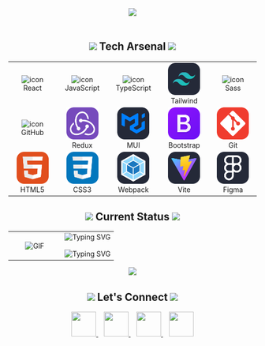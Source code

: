 <div align="center">
  <img src="https://capsule-render.vercel.app/api?type=venom&height=300&color=gradient&text=Amirhossein%20Khalaj%20Asadi&fontSize=70&desc=Frontend%20Developer%20|%20AI%20Explorer&animation=twinkling&fontColor=00FFFF&descSize=20&descAlignY=62&descAlign=50"/>
</div>

<br>

<h2 align="center">
  <img src="https://media.giphy.com/media/jSKBmKkvo2dPQQtsR1/giphy.gif" width="40px" /> Tech Arsenal <img src="https://media.giphy.com/media/jSKBmKkvo2dPQQtsR1/giphy.gif" width="40px" />
</h2>

<div align="center">
  <table>
    <tr>
      <td align="center" width="96">
        <img src="https://techstack-generator.vercel.app/react-icon.svg" alt="icon" width="65" height="65" />
        <br>React
      </td>
      <td align="center" width="96">
        <img src="https://techstack-generator.vercel.app/js-icon.svg" alt="icon" width="65" height="65" />
        <br>JavaScript
      </td>
      <td align="center" width="96">
        <img src="https://techstack-generator.vercel.app/ts-icon.svg" alt="icon" width="65" height="65" />
        <br>TypeScript
      </td>
      <td align="center" width="96">
        <img src="https://raw.githubusercontent.com/tandpfun/skill-icons/main/icons/TailwindCSS-Dark.svg" alt="icon" width="65" height="65" />
        <br>Tailwind
      </td>
      <td align="center" width="96">
        <img src="https://techstack-generator.vercel.app/sass-icon.svg" alt="icon" width="65" height="65" />
        <br>Sass
      </td>
    </tr>
    <tr>
      <td align="center" width="96">
        <img src="https://techstack-generator.vercel.app/github-icon.svg" alt="icon" width="65" height="65" />
        <br>GitHub
      </td>
      <td align="center" width="96">
        <img src="https://raw.githubusercontent.com/tandpfun/skill-icons/main/icons/Redux.svg" alt="icon" width="65" height="65" />
        <br>Redux
      </td>
      <td align="center" width="96">
        <img src="https://raw.githubusercontent.com/tandpfun/skill-icons/main/icons/MaterialUI-Dark.svg" alt="icon" width="65" height="65" />
        <br>MUI
      </td>
      <td align="center" width="96">
        <img src="https://raw.githubusercontent.com/tandpfun/skill-icons/main/icons/Bootstrap.svg" alt="icon" width="65" height="65" />
        <br>Bootstrap
      </td>
      <td align="center" width="96">
        <img src="https://raw.githubusercontent.com/tandpfun/skill-icons/main/icons/Git.svg" alt="icon" width="65" height="65" />
        <br>Git
      </td>
    </tr>
    <tr>
      <td align="center" width="96">
        <img src="https://raw.githubusercontent.com/tandpfun/skill-icons/main/icons/HTML.svg" alt="icon" width="65" height="65" />
        <br>HTML5
      </td>
      <td align="center" width="96">
        <img src="https://raw.githubusercontent.com/tandpfun/skill-icons/main/icons/CSS.svg" alt="icon" width="65" height="65" />
        <br>CSS3
      </td>
      <td align="center" width="96">
        <img src="https://raw.githubusercontent.com/tandpfun/skill-icons/main/icons/Webpack-Dark.svg" alt="icon" width="65" height="65" />
        <br>Webpack
      </td>
      <td align="center" width="96">
        <img src="https://raw.githubusercontent.com/tandpfun/skill-icons/main/icons/Vite-Dark.svg" alt="icon" width="65" height="65" />
        <br>Vite
      </td>
      <td align="center" width="96">
        <img src="https://raw.githubusercontent.com/tandpfun/skill-icons/main/icons/Figma-Dark.svg" alt="icon" width="65" height="65" />
        <br>Figma
      </td>
    </tr>
  </table>
</div>



<h2 align="center">
  <img src="https://media.giphy.com/media/WFZvB7VIXBgiz3oDXE/giphy.gif" width="35px" /> Current Status <img src="https://media.giphy.com/media/WFZvB7VIXBgiz3oDXE/giphy.gif" width="35px" />
</h2>

<div align="center">
  <table border="0">
    <tr>
      <td width="50%" align="center">
        <img align="center" alt="GIF" src="https://media.giphy.com/media/SWoSkN6DxTszqIKEqv/giphy.gif"/>
      </td>
      <td width="50%" align="center">
        <img src="https://readme-typing-svg.demolab.com?font=Fira+Code&weight=600&size=20&pause=1000&color=00FFFF&center=true&vCenter=true&random=false&width=380&height=50&lines=Frontend+Developer+%F0%9F%8C%9F;AI+Explorer+%F0%9F%A4%96;Problem+Solver+%F0%9F%92%A1;Code+Artisan+%E2%9A%A1" alt="Typing SVG" />
        <br><br>
        <img src="https://readme-typing-svg.demolab.com?font=Fira+Code&weight=500&size=20&pause=1000&color=00FFFF&center=true&vCenter=true&random=false&width=380&height=50&lines=AI+Master's+%40+Eyvanekey+University;Software+Engineer+from+Damghan;Based+in+Tehran%2C+Iran" alt="Typing SVG" />
      </td>
    </tr>
  </table>
</div>

<div align="center">
  <img src="https://user-images.githubusercontent.com/73097560/115834477-dbab4500-a447-11eb-908a-139a6edaec5c.gif">
</div>

<h2 align="center">
  <img src="https://media.giphy.com/media/LnQjpWaON8nhr21vNW/giphy.gif" width="40"> Let's Connect <img src="https://media.giphy.com/media/LnQjpWaON8nhr21vNW/giphy.gif" width="40">
</h2>

<div align="center">
  <a href="mailto:a.h.khalajasadi@gmail.com" target="_blank">
    <img src="https://img.icons8.com/plasticine/100/000000/gmail.png" width="50" height="50"/>
  </a>
  &nbsp;&nbsp;
  <a href="https://github.com/69amirhossein69" target="_blank">
    <img src="https://img.icons8.com/plasticine/100/000000/github.png" width="50" height="50"/>
  </a>
  &nbsp;&nbsp;
  <a href="http://www.instagram.com/69amirhossein69" target="_blank">
    <img src="https://img.icons8.com/plasticine/100/000000/instagram-new.png" width="50" height="50"/>
  </a>
  &nbsp;&nbsp;
  <a href="https://t.me/AMIRHOSSEIN_AC69)" target="_blank">
    <img src="[[[![image](https://github.com/user-attachments/assets/641c745e-1401-4114-82ed-014b0595f05d)](https://img.icons8.com/?size=100&id=114954&format=png&color=000000)](https://icons8.com/icon/kIwX3xX4Xaym/telegram-app)](https://img.icons8.com/?size=100&id=kIwX3xX4Xaym&format=png&color=000000)" width="50" height="50"/>
  </a>
</div>
